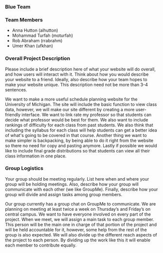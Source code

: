 ### Blue Team 

### Team Members
* Anna Hutton (alhutton)
* Mohammad Turfah (moturfah)
* Rob Abraham (rrabrahm)
* Umer Khan (ufkhan)


### Overall Project Description
Please include a brief description here of what your website will do overall, and how users will interact with it. Think about how you would describe your website to a friend. Ideally, also describe how your team hopes to make your website unique.  This description need not be more than 3-4 sentences.

We want to make a more useful schedule planning website for the University of Michigan. The site will include the basic function to view class data, however, we will make our site different by creating a more user-friendly interface. We want to link rate my professor so that students can decide what professor would be best for them. We also want to include rankings of difficulty for each class from past students. We also think that including the syllabus for each class will help students can get a better idea of what's going to be covered in that course. Another thing we want to make simpler is backpacking, by being able to do it right from the website so there no need for copy and pasting anymore. Lastly if possible we would like to include final grade distributions so that students can view all their class information in one place.


### Group Logistics
Your group should be meeting regularly. List here when and where your group will be holding meetings. Also, describe how your group will communicate with each other (we like GroupMe). Finally, describe how your group will divide and assign tasks among group members.

Our group currently has a group chat on GroupMe to communicate. We are planning on meeting at least twice a week on Thursday’s and Friday’s on central campus. We want to have everyone involved on every part of the project. When we meet, we will assign a main task to each group member. This person will be the main one in charge of that portion of the project and will be held accountable for it, however, some help from the rest of the group is also expected. We will also divide up the different reach aspects of the project to each person. By dividing up the work like this it will enable each member to contribute equally. 
